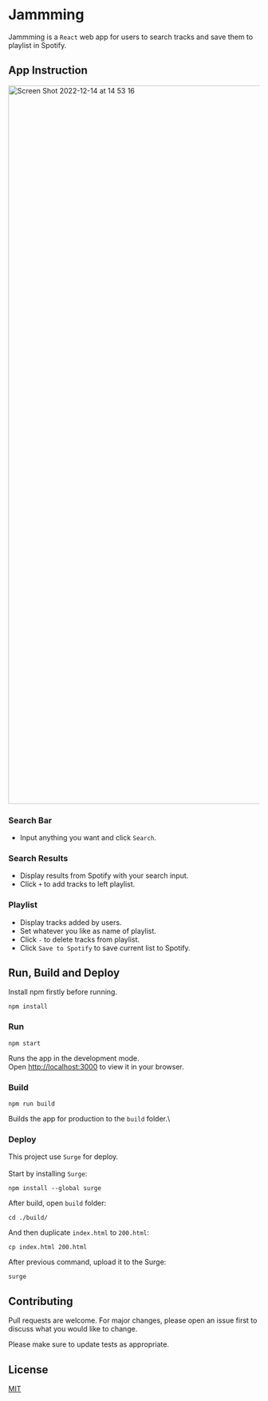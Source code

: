 # Jammming

Jammming is a `React` web app for users to search tracks and save them to playlist in Spotify. 

## App Instruction

<img width="1439" alt="Screen Shot 2022-12-14 at 14 53 16" src="https://user-images.githubusercontent.com/62541265/207517474-91d53b60-d0b0-4ae4-81ef-d2ccc63f088c.png">

### Search Bar

* Input anything you want and click `Search`.

### Search Results

* Display results from Spotify with your search input. 
* Click `+` to add tracks to left playlist.

### Playlist
* Display tracks added by users.
* Set whatever you like as name of playlist. 
* Click `-` to delete tracks from playlist. 
* Click `Save to Spotify` to save current list to Spotify.

## Run, Build and Deploy

Install npm firstly before running.

```
npm install
```

### Run

```
npm start
```

Runs the app in the development mode.\
Open [http://localhost:3000](http://localhost:3000) to view it in your browser.

### Build

```
npm run build
```

Builds the app for production to the `build` folder.\

### Deploy

This project use `Surge` for deploy.\
 \
Start by installing `Surge`:

```
npm install --global surge
```

After build, open `build` folder:

```
cd ./build/
```

And then duplicate `index.html` to `200.html`:

```
cp index.html 200.html
```

After previous command, upload it to the Surge:

```
surge
```

## Contributing

Pull requests are welcome. For major changes, please open an issue first
to discuss what you would like to change.

Please make sure to update tests as appropriate.

## License

[MIT](https://choosealicense.com/licenses/mit/)
